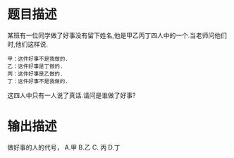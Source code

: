 题目描述
=======
某班有一位同学做了好事没有留下姓名,他是甲乙丙丁四人中的一个.当老师问他们时,他们这样说.

	甲：这件好事不是我做的.
	乙：这件好事是丁做的.
	丙：这件好事是乙做的.
	丁：这件好事不是我做的.

这四人中只有一人说了真话.请问是谁做了好事?


输出描述
=======
做好事的人的代号， A.甲 B.乙 C. 丙 D.丁
